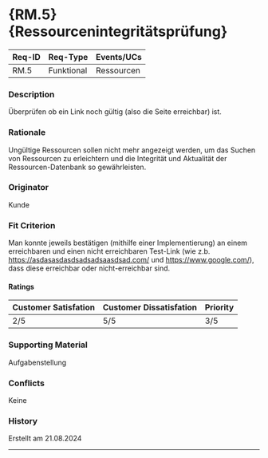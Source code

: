 # {RM.5} {Ressourcenintegritätsprüfung}

| Req-ID | Req-Type | Events/UCs |
|--------|----------|------------|
| RM.5   |Funktional|Ressourcen  |

### Description
Überprüfen ob ein Link noch gültig (also die Seite erreichbar) ist.

### Rationale
Ungültige Ressourcen sollen nicht mehr angezeigt werden, um das Suchen von Ressourcen zu erleichtern und die Integrität und Aktualität der Ressourcen-Datenbank so gewährleisten.

### Originator
Kunde

### Fit Criterion
Man konnte jeweils bestätigen (mithilfe einer Implementierung) an einem erreichbaren und einen nicht erreichbaren Test-Link (wie z.b. https://asdasasdasdsadsadsaasdsad.com/ und https://www.google.com/), dass diese erreichbar oder nicht-erreichbar sind.

#### Ratings
| Customer Satisfation | Customer Dissatisfation | Priority |
|----------------------|-------------------------|----------|
| 2/5                  | 5/5                     | 3/5      |

### Supporting Material
Aufgabenstellung

### Conflicts
Keine

### History
Erstellt am 21.08.2024

---